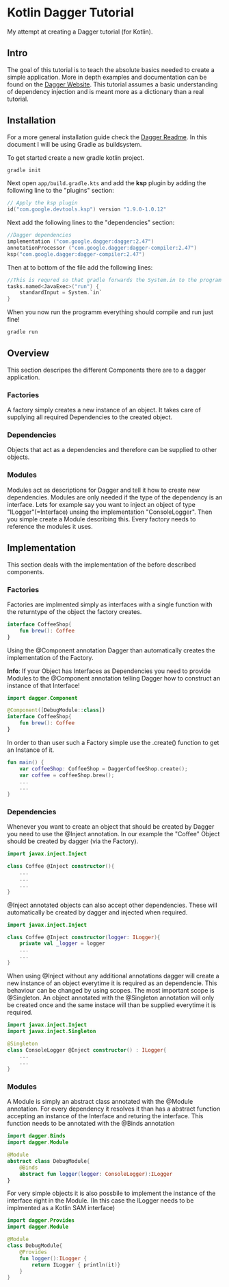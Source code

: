 # Kotlin Dagger Tutorial
My attempt at creating a Dagger tutorial (for Kotlin).
## Intro
The goal of this tutorial is to teach the absolute basics needed to create a simple application. More in depth examples and documentation can be found on the [Dagger Website](https://dagger.dev/dev-guide/). This tutorial assumes a basic understanding of dependency injection and is meant more as a dictionary than a real tutorial.
## Installation
For a more general installation guide check the [Dagger Readme](https://github.com/google/dagger). In this document I will be using Gradle as buildsystem.

To get started create a new gradle kotlin project.
```bash
gradle init
```
Next open `app/build.gradle.kts` and add the **ksp** plugin by adding the following line to the "plugins" section:
```kotlin
// Apply the ksp plugin
id("com.google.devtools.ksp") version "1.9.0-1.0.12"
```

Next add the following lines to the "dependencies" section:
```kotlin
//Dagger dependencies
implementation ("com.google.dagger:dagger:2.47")
annotationProcessor ("com.google.dagger:dagger-compiler:2.47")
ksp("com.google.dagger:dagger-compiler:2.47")
```

Then at to bottom of the file add the following lines:
```kotlin
//This is requred so that gradle forwards the System.in to the program
tasks.named<JavaExec>("run") {
    standardInput = System.`in`
}
```

When you now run the programm everything should compile and run just fine!
```bash
gradle run
```
## Overview
This section descripes the different Components there are to a dagger application.

### Factories
A factory simply creates a new instance of an object. It takes care of supplying all required Dependencies to the created object.

### Dependencies
Objects that act as a dependencies and therefore can be supplied to other objects.

### Modules
Modules act as descriptions for Dagger and tell it how to create new dependencies. Modules are only needed if the type of the dependency is an interface. Lets for example say you want to inject an object of type "ILogger"(=Interface) unsing the implementation "ConsoleLogger". Then you simple create a Module describing this. Every factory needs to reference the modules it uses.

## Implementation
This section deals with the implementation of the before described components.

### Factories
Factories are implmented simply as interfaces with a single function with the returntype of the object the factory creates.

```kotlin
interface CoffeeShop{
    fun brew(): Coffee
}
```

Using the @Component annotation Dagger than automatically creates the implementation of the Factory.

**Info**: If your Object has Interfaces as Dependencies you need to provide Modules to the @Component annotation telling Dagger how to construct an instance of that Interface!

```kotlin
import dagger.Component

@Component([DebugModule::class])
interface CoffeeShop{
    fun brew(): Coffee
}
```

In order to than user such a Factory simple use the .create() function to get an Instance of it.

```kotlin
fun main() {
    var coffeeShop: CoffeeShop = DaggerCoffeeShop.create();
    var coffee = coffeeShop.brew();
    ...
    ...
}
```

### Dependencies
Whenever you want to create an object that should be created by Dagger you need to use the @Inject annotation. In our example the "Coffee" Object should be created by dagger (via the Factory).

```kotlin
import javax.inject.Inject

class Coffee @Inject constructor(){
    ...
    ...
    ...
}
```

@Inject annotated objects can also accept other dependencies. These will automatically be created by dagger and injected when required.

```kotlin
import javax.inject.Inject

class Coffee @Inject constructor(logger: ILogger){
    private val _logger = logger
    ...
    ...
}
```

When using @Inject without any additional annotations dagger will create a new instance of an object everytime it is required as an dependencie. This behaviour can be changed by using scopes. The most important scope is @Singleton. An object annotated with the @Singleton annotation will only be created once and the same instace will than be supplied everytime it is required.

```kotlin
import javax.inject.Inject
import javax.inject.Singleton

@Singleton
class ConsoleLogger @Inject constructor() : ILogger{
    ...
    ...
}
```

### Modules
A Module is simply an abstract class annotated with the @Module annotation. For every dependency it resolves it than has a abstract function accepting an instance of the Interface and returing the interface. This function needs to be annotated with the @Binds annotation

```kotlin
import dagger.Binds
import dagger.Module

@Module
abstract class DebugModule{
    @Binds
    abstract fun logger(logger: ConsoleLogger):ILogger
}
```

For very simple objects it is also possbile to implement the instance of the interface right in the Module. (In this case the ILogger needs to be implmented as a Kotlin SAM interface)

```kotlin
import dagger.Provides
import dagger.Module

@Module
class DebugModule{
    @Provides
    fun logger():ILogger {
        return ILogger { println(it)}
    }
}
```